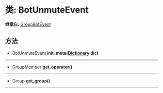 # 类: BotUnmuteEvent  
  
**继承自:** [GroupBotEvent](GroupBotEvent.md)  
  
## 方法 
  
- BotUnmuteEvent **init_meta([Dictionary](https://docs.godotengine.org/en/latest/classes/class_dictionary.html) dic)**  
  
---  
  
- GroupMember **get_operator()**  
  
---  
  
- Group **get_group()**  
  
---  
  


